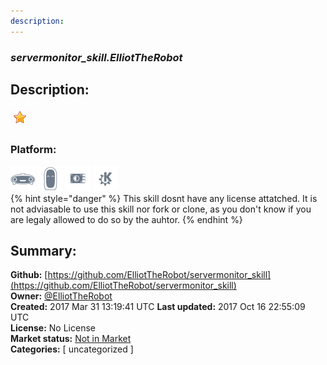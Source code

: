 ```yaml
---
description: 
---
```


### _servermonitor_skill.ElliotTheRobot_  
## Description:  
  
  
![](../.gitbook/assets/star.png)  
  
### Platform:  
 ![Mark I](../.gitbook/assets/mark-1-icon.png)  ![Mark II](../.gitbook/assets/mark-2-icon.png)  ![Picroft](../.gitbook/assets/picroft-icon.png)  ![plasmoid](../.gitbook/assets/kde.png)   
{% hint style="danger" %}
This skill dosnt have any license attatched. It is not adviasable to use this skill nor fork or clone, as you don't know if you are legaly allowed to do so by the auhtor.
{% endhint %}
  
## Summary:  
**Github:** [https://github.com/ElliotTheRobot/servermonitor_skill](https://github.com/ElliotTheRobot/servermonitor_skill)  
**Owner:** [@ElliotTheRobot](https://github.com/ElliotTheRobot)  
**Created:** 2017 Mar 31 13:19:41 UTC  **Last updated:** 2017 Oct 16 22:55:09 UTC  
**License:** No License  
**Market status:** [Not in Market](https://market.mycroft.ai/skill/)  
**Categories:** [ uncategorized ]   
